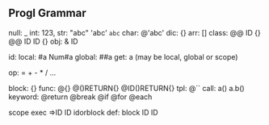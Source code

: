 ## Progl Grammar 

null: _
int: 123,
str: "abc" 'abc' `abc`
char: @'abc'
dic: {}
arr: []
class:
 @@ ID {}
 @@ ID ID {}
obj: & ID

id: 
 local: #a Num#a
 global: ##a
 get: a (may be local, global or scope)

op:
 = + - * / ...
 
block: {}
func: @{} @()RETURN{} @ID()RETURN{}
tpl: @``
call: a() a.b()
keyword: @return @break @if @for @each

scope
 exec =>ID ID idorblock
 def: block ID ID

## 